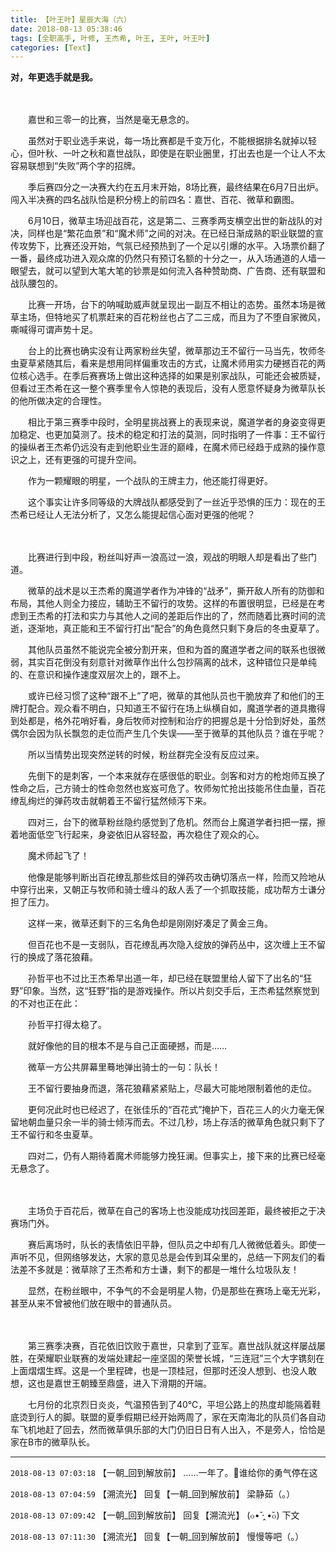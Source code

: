 ```yaml
---
title: 【叶王叶】星辰大海（六）
date: 2018-08-13 05:38:46
tags: [全职高手, 叶修, 王杰希, 叶王, 王叶, 叶王叶]
categories: [Text]
---
```


<p dir="ltr"  ><b>对，年更选手就是我。</b><br /><br /><br /></p> 
<p dir="ltr"  >　　嘉世和三零一的比赛，当然是毫无悬念的。</p> 
<p dir="ltr"  >　　虽然对于职业选手来说，每一场比赛都是千变万化，不能根据排名就掉以轻心，但叶秋、一叶之秋和嘉世战队，即使是在职业圈里，打出去也是一个让人不太容易联想到“失败”两个字的招牌。</p> 
<p dir="ltr"  >　　季后赛四分之一决赛大约在五月末开始，8场比赛，最终结果在6月7日出炉。闯入半决赛的四名战队恰是积分榜上的前四名：嘉世、百花、微草和霸图。</p> 
<p dir="ltr"  >　　6月10日，微草主场迎战百花，这是第二、三赛季两支横空出世的新战队的对决，同样也是“繁花血景”和“魔术师”之间的对决。在已经日渐成熟的职业联盟的宣传攻势下，比赛还没开始，气氛已经预热到了一个足以引爆的水平。入场票价翻了一番，最终成功进入观众席的仍然只有预订名额的十分之一，从入场通道的人墙一眼望去，就可以望到大笔大笔的钞票是如何流入各种赞助商、广告商、还有联盟和战队腰包的。</p> 
<p dir="ltr"  >　　比赛一开场，台下的呐喊助威声就呈现出一副互不相让的态势。虽然本场是微草主场，但特地买了机票赶来的百花粉丝也占了二三成，而且为了不堕自家微风，嘶喊得可谓声势十足。</p> 
<p dir="ltr"  >　　台上的比赛也确实没有让两家粉丝失望，微草那边王不留行一马当先，牧师冬虫夏草紧随其后，看来是想用同样偏重攻击的方式，让魔术师用实力硬撼百花的两位核心选手。在季后赛赛场上做出这种选择的如果是别家战队，可能还会被质疑，但看过王杰希在这一整个赛季里令人惊艳的表现后，没有人愿意怀疑身为微草队长的他所做决定的合理性。</p> 
<p dir="ltr"  >　　相比于第三赛季中段时，全明星挑战赛上的表现来说，魔道学者的身姿变得更加稳定、也更加莫测了。技术的稳定和打法的莫测，同时指明了一件事：王不留行的操纵者王杰希仍远没有走到他职业生涯的巅峰，在魔术师已经趋于成熟的操作意识之上，还有更强的可提升空间。</p> 
<p dir="ltr"  >　　作为一颗耀眼的明星，一个战队的王牌主力，他还能打得更好。</p> 
<p dir="ltr"  >　　这个事实让许多同等级的大牌战队都感受到了一丝近乎恐惧的压力：现在的王杰希已经让人无法分析了，又怎么能提起信心面对更强的他呢？</p> 
<p dir="ltr"  >　　</p> 
<p dir="ltr"  >　　比赛进行到中段，粉丝叫好声一浪高过一浪，观战的明眼人却是看出了些门道。</p> 
<p dir="ltr"  >　　微草的战术是以王杰希的魔道学者作为冲锋的“战矛”，撕开敌人所有的防御和布局，其他人则全力接应，辅助王不留行的攻势。这样的布置很明显，已经是在考虑到王杰希的打法和实力与其他人之间的差距后作出的了，然而随着比赛时间的流逝，逐渐地，真正能和王不留行打出“配合”的角色竟然只剩下身后的冬虫夏草了。</p> 
<p dir="ltr"  >　　其他队员虽然不能说完全被分割开来，但和为首的魔道学者之间的联系也很微弱，其实百花倒没有刻意针对微草作出什么包抄隔离的战术，这种错位只是单纯的、在意识和操作速度双层次上的，跟不上。</p> 
<p dir="ltr"  >　　或许已经习惯了这种“跟不上”了吧，微草的其他队员也干脆放弃了和他们的王牌打配合。观众看不明白，只知道王不留行在场上纵横自如，魔道学者的道具撒得到处都是，格外花哨好看，身后牧师对控制和治疗的把握总是十分恰到好处，虽然偶尔会因为队长飘忽的走位而产生几个失误——至于微草的其他队员？谁在乎呢？</p> 
<p dir="ltr"  >　　所以当情势出现突然逆转的时候，粉丝群完全没有反应过来。</p> 
<p dir="ltr"  >　　先倒下的是刺客，一个本来就存在感很低的职业。剑客和对方的枪炮师互换了性命之后，己方骑士的性命忽然也岌岌可危了。牧师匆忙抢出技能吊住血量，百花缭乱绚烂的弹药攻击就朝着王不留行猛然倾泻下来。</p> 
<p dir="ltr"  >　　四对三，台下的微草粉丝隐约感觉到了危机。然而台上魔道学者扫把一摆，擦着地面低空飞行起来，身姿依旧从容轻盈，再次稳住了观众的心。</p> 
<p dir="ltr"  >　　魔术师起飞了！</p> 
<p dir="ltr"  >　　他像是能够判断出百花缭乱那些炫目的弹药攻击确切落点一样，险而又险地从中穿行出来，又朝正与牧师和骑士缠斗的敌人丢了一个抓取技能，成功帮方士谦分担了压力。</p> 
<p dir="ltr"  >　　这样一来，微草还剩下的三名角色却是刚刚好凑足了黄金三角。</p> 
<p dir="ltr"  >　　但百花也不是一支弱队，百花缭乱再次隐入绽放的弹药丛中，这次缠上王不留行的换成了落花狼藉。</p> 
<p dir="ltr"  >　　孙哲平也不过比王杰希早出道一年，却已经在联盟里给人留下了出名的“狂野”印象。当然，这“狂野”指的是游戏操作。所以片刻交手后，王杰希猛然察觉到的不对也正在此：</p> 
<p dir="ltr"  >　　孙哲平打得太稳了。</p> 
<p dir="ltr"  >　　就好像他的目的根本不是与自己正面硬撼，而是……</p> 
<p dir="ltr"  >　　微草一方公共屏幕里蓦地弹出骑士的一句：队长！</p> 
<p dir="ltr"  >　　王不留行要抽身而退，落花狼藉紧紧贴上，尽最大可能地限制着他的走位。</p> 
<p dir="ltr"  >　　更何况此时也已经迟了，在张佳乐的“百花式”掩护下，百花三人的火力毫无保留地朝血量只余一半的骑士倾泻而去。不过几秒，场上存活的微草角色就只剩下了王不留行和冬虫夏草。</p> 
<p dir="ltr"  >　　四对二，仍有人期待着魔术师能够力挽狂澜。但事实上，接下来的比赛已经毫无悬念了。</p> 
<p dir="ltr"  >　　</p> 
<p dir="ltr"  >　　主场负于百花后，微草在自己的客场上也没能成功找回差距，最终被拒之于决赛场门外。</p> 
<p dir="ltr"  >　　赛后离场时，队长的表情依旧平静，但队员之中却有几人微微低着头。即使一声听不见，但网络够发达，大家的意见总是会传到耳朵里的，总结一下网友们的看法差不多就是：微草除了王杰希和方士谦，剩下的都是一堆什么垃圾队友！</p> 
<p dir="ltr"  >　　显然，在粉丝眼中，不争气的不会是明星人物，仍是那些在赛场上毫无光彩，甚至从来不曾被他们放在眼中的普通队员。</p> 
<p dir="ltr"  >　　</p> 
<p dir="ltr"  >　　第三赛季决赛，百花依旧饮败于嘉世，只拿到了亚军。嘉世战队就这样屡战屡胜，在荣耀职业联赛的发端处建起一座坚固的荣誉长城，“三连冠”三个大字镌刻在上面熠熠生辉。这是一个里程碑，也是一顶桂冠，但那时还没人想到、也没人敢想，这也是嘉世王朝臻至鼎盛，进入下滑期的开端。</p> 
<p dir="ltr"  >　　七月份的北京烈日炎炎，气温预告到了40℃，平坦公路上的热度却能隔着鞋底烫到行人的脚。联盟的夏季假期已经开始两周了，家在天南海北的队员们各自动车飞机地赶了回去，然而微草俱乐部的大门仍旧日日有人出入，不是旁人，恰恰是家在B市的微草队长。</p>

<!-- more -->

---

`2018-08-13 07:03:18` 【一朝\_回到解放前】 ……一年了。🙂谁给你的勇气停在这

`2018-08-13 07:04:59` 【溯流光】 回复【一朝\_回到解放前】 梁静茹（。）

`2018-08-13 07:09:42` 【一朝\_回到解放前】 回复【溯流光】 (๐•̆ ·̭ •̆๐) 下文

`2018-08-13 07:11:30` 【溯流光】 回复【一朝\_回到解放前】 慢慢等吧（。）
